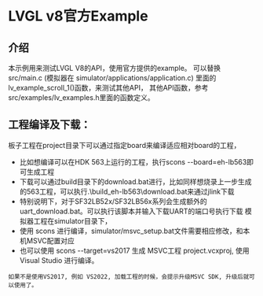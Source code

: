 # LVGL v8官方Example
## 介绍

本示例用来测试LVGL V8的API，使用官方提供的example。
可以替换 src/main.c (模拟器在 simulator/applications/application.c) 里面的lv_example_scroll_1()函数，来测试其他API，
其他API函数，参考src/examples/lv_examples.h里面的函数定义。

## 工程编译及下载：
板子工程在project目录下可以通过指定board来编译适应相对board的工程，
- 比如想编译可以在HDK 563上运行的工程，执行scons --board=eh-lb563即可生成工程
- 下载可以通过build目录下的download.bat进行，比如同样想烧录上一步生成的563工程，可以执行.\build_eh-lb563\download.bat来通过jlink下载
- 特别说明下，对于SF32LB52x/SF32LB56x系列会生成额外的uart_download.bat。可以执行该脚本并输入下载UART的端口号执行下载
模拟器工程在simulator目录下，
- 使用 scons 进行编译，simulator/msvc_setup.bat文件需要相应修改，和本机MSVC配置对应
- 也可以使用 scons --target=vs2017 生成 MSVC工程 project.vcxproj, 使用Visual Studio 进行编译。

```{note}
如果不是使用VS2017, 例如 VS2022, 加载工程的时候，会提示升级MSVC SDK, 升级后就可以使用了。
```
            
      
